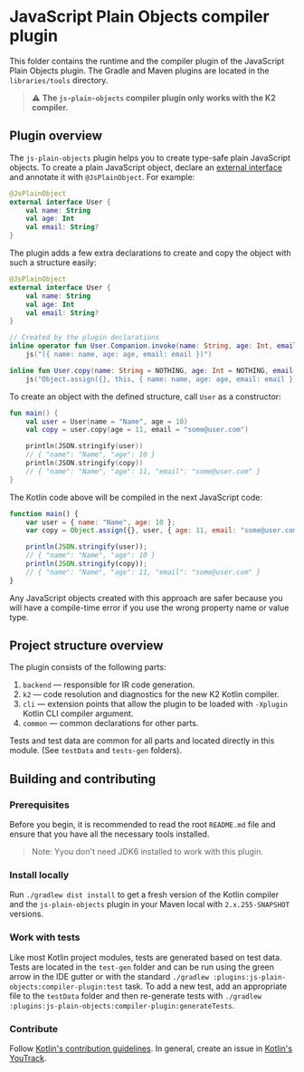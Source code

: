 # JavaScript Plain Objects compiler plugin

This folder contains the runtime and the compiler plugin of the JavaScript Plain Objects plugin.
The Gradle and Maven plugins are located in the `libraries/tools` directory.

> :warning: **The `js-plain-objects` compiler plugin only works with the K2 compiler.**

## Plugin overview

The `js-plain-objects` plugin helps you to create type-safe plain JavaScript objects. To create a plain JavaScript object, declare an [external interface](https://kotlinlang.org/docs/wasm-js-interop.html#external-interfaces) and annotate it with `@JsPlainObject`.
For example:
```kotlin
@JsPlainObject
external interface User {
    val name: String
    val age: Int
    val email: String?
}
```

The plugin adds a few extra declarations to create and copy the object with such a structure easily:
```kotlin
@JsPlainObject
external interface User {
    val name: String
    val age: Int
    val email: String?
}

// Created by the plugin declarations
inline operator fun User.Companion.invoke(name: String, age: Int, email: String? = NOTHING): User =
    js("({ name: name, age: age, email: email })")

inline fun User.copy(name: String = NOTHING, age: Int = NOTHING, email: String? = NOTHING): User =
    js("Object.assign({}, this, { name: name, age: age, email: email })")
```

To create an object with the defined structure, call `User` as a constructor:
```kotlin
fun main() {
    val user = User(name = "Name", age = 10)
    val copy = user.copy(age = 11, email = "some@user.com")

    println(JSON.stringify(user)) 
    // { "name": "Name", "age": 10 }
    println(JSON.stringify(copy)) 
    // { "name": "Name", "age": 11, "email": "some@user.com" }
}
```

The Kotlin code above will be compiled in the next JavaScript code:
```javascript
function main() {
    var user = { name: "Name", age: 10 };
    var copy = Object.assign({}, user, { age: 11, email: "some@user.com" });

    println(JSON.stringify(user));
    // { "name": "Name", "age": 10 }
    println(JSON.stringify(copy));
    // { "name": "Name", "age": 11, "email": "some@user.com" }
}
```

Any JavaScript objects created with this approach are safer because you will have a compile-time error if you use the wrong property name or value type.

## Project structure overview

The plugin consists of the following parts:

1. `backend` — responsible for IR code generation.
2. `k2` — code resolution and diagnostics for the new K2 Kotlin compiler.
3. `cli` — extension points that allow the plugin to be loaded with `-Xplugin` Kotlin CLI compiler argument.
4. `common` — common declarations for other parts.

Tests and test data are common for all parts and located directly in this module. (See `testData` and `tests-gen` folders).

## Building and contributing

### Prerequisites

Before you begin, it is recommended to read the root `README.md` file and ensure that you have all the necessary tools installed.

> Note: Yyou don't need JDK6 installed to work with this plugin.

### Install locally

Run `./gradlew dist install` to get a fresh version of the Kotlin compiler and the `js-plain-objects` plugin in your Maven local with `2.x.255-SNAPSHOT` versions.

### Work with tests

Like most Kotlin project modules, tests are generated based on test data.
Tests are located in the `test-gen` folder and can be run using the green arrow in the IDE gutter or with the standard
`./gradlew :plugins:js-plain-objects:compiler-plugin:test` task.
To add a new test, add an appropriate file to the `testData` folder and then re-generate tests with `./gradlew :plugins:js-plain-objects:compiler-plugin:generateTests`.

### Contribute

Follow [Kotlin's contribution guidelines](../../docs/contributing.md).
In general, create an issue in [Kotlin's YouTrack](https://youtrack.jetbrains.com/issues/KT). 
